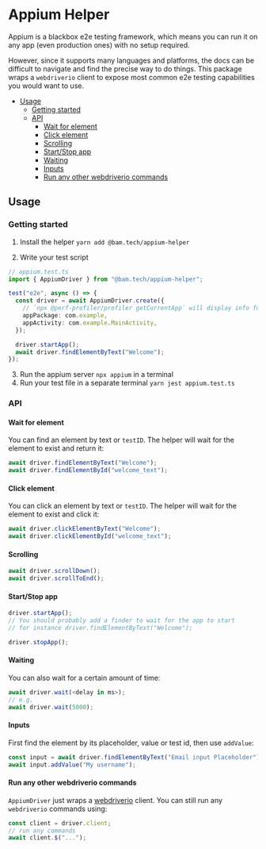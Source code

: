 # Appium Helper

Appium is a blackbox e2e testing framework, which means you can run it on any app (even production ones) with no setup required.

However, since it supports many languages and platforms, the docs can be difficult to navigate and find the precise way to do things. This package wraps a `webdriverio` client to expose most common e2e testing capabilities you would want to use.

<!-- START doctoc generated TOC please keep comment here to allow auto update -->
<!-- DON'T EDIT THIS SECTION, INSTEAD RE-RUN doctoc TO UPDATE -->

- [Usage](#usage)
  - [Getting started](#getting-started)
  - [API](#api)
    - [Wait for element](#wait-for-element)
    - [Click element](#click-element)
    - [Scrolling](#scrolling)
    - [Start/Stop app](#startstop-app)
    - [Waiting](#waiting)
    - [Inputs](#inputs)
    - [Run any other webdriverio commands](#run-any-other-webdriverio-commands)

<!-- END doctoc generated TOC please keep comment here to allow auto update -->

## Usage

### Getting started

1. Install the helper `yarn add @bam.tech/appium-helper`

2. Write your test script

```ts
// appium.test.ts
import { AppiumDriver } from "@bam.tech/appium-helper";

test("e2e", async () => {
  const driver = await AppiumDriver.create({
    // `npx @perf-profiler/profiler getCurrentApp` will display info for the current app
    appPackage: com.example,
    appActivity: com.example.MainActivity,
  });

  driver.startApp();
  await driver.findElementByText("Welcome");
});
```

3. Run the appium server `npx appium` in a terminal
4. Run your test file in a separate terminal `yarn jest appium.test.ts`

### API

#### Wait for element

You can find an element by text or `testID`. The helper will wait for the element to exist and return it:

```ts
await driver.findElementByText("Welcome");
await driver.findElementById("welcome_text");
```

#### Click element

You can click an element by text or `testID`. The helper will wait for the element to exist and click it:

```ts
await driver.clickElementByText("Welcome");
await driver.clickElementById("welcome_text");
```

#### Scrolling

```ts
await driver.scrollDown();
await driver.scrollToEnd();
```

#### Start/Stop app

```ts
driver.startApp();
// You should probably add a finder to wait for the app to start
// for instance driver.findElementByText("Welcome");

driver.stopApp();
```

#### Waiting

You can also wait for a certain amount of time:

```ts
await driver.wait(<delay in ms>);
// e.g.
await driver.wait(5000);
```

#### Inputs

First find the element by its placeholder, value or test id, then use `addValue`:

```ts
const input = await driver.findElementByText("Email input Placeholder");
await input.addValue("My username");
```

#### Run any other webdriverio commands

`AppiumDriver` just wraps a [webdriverio](https://webdriver.io/) client.
You can still run any `webdriverio` commands using:

```ts
const client = driver.client;
// run any commands
await client.$("...");
```

